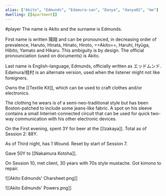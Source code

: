 ```yaml
---
alias: ["Akito", "Edmunds", "Edamura-san", "Danya", "danya02", "me"]
dwelling: [[Apartment]]
---
```

#player 
The name is Akito and the surname is Edmunds.

First name is written 陽翔 and can be pronounced, in decreasing order of prevalence, Haruto, Hinata, Hinato, Hiroto, ==Akito==, Haruhi, Hyūga, Hibito, Yamato and Hikaru. This ambiguity is by design. The official pronounciation (used on documents) is Akito.

Last name is English-language, Edmunds, officially written as エッドムンド. Edamura/枝村 is an alternate version, used when the listener might not like foreigners.

Owns the [[Textile Kit]], which can be used to craft clothes and/or electronics.

The clothing he wears is of a semi-neo-traditional style but has been Boston-patched to include some jeans-like fabric. A spot on his sleeve contains a small Internet-connected circuit that can be used for quick two-way communication with his other electronic devices. 

On the First evening, spent 3Y for beer at the [[Izakaya]]. Total as of Session 2: 88Y.

As of Third night, has 1 Wound. Reset by start of Session 7.

Gave 50Y to [[Nakamura Kotoha]].

On Session 10, met client, 30 years with 70s style mustache. Got kimono to repair.




![[Akito Edmunds' Charsheet.png]]

![[Akito Edmunds' Powers.png]]